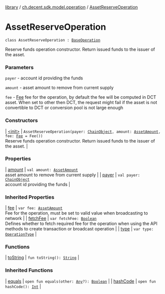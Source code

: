 [library](../../index.md) / [ch.decent.sdk.model.operation](../index.md) / [AssetReserveOperation](./index.md)

# AssetReserveOperation

`class AssetReserveOperation : `[`BaseOperation`](../-base-operation/index.md)

Reserve funds operation constructor. Return issued funds to the issuer of the asset.

### Parameters

`payer` - account id providing the funds

`amount` - asset amount to remove from current supply

`fee` - [Fee](../../ch.decent.sdk.model/-fee/index.md) fee for the operation, by default the fee will be computed in DCT asset.
When set to other then DCT, the request might fail if the asset is not convertible to DCT or conversion pool is not large enough

### Constructors

| [&lt;init&gt;](-init-.md) | `AssetReserveOperation(payer: `[`ChainObject`](../../ch.decent.sdk.model/-chain-object/index.md)`, amount: `[`AssetAmount`](../../ch.decent.sdk.model/-asset-amount/index.md)`, fee: `[`Fee`](../../ch.decent.sdk.model/-fee/index.md)` = Fee())`<br>Reserve funds operation constructor. Return issued funds to the issuer of the asset. |

### Properties

| [amount](amount.md) | `val amount: `[`AssetAmount`](../../ch.decent.sdk.model/-asset-amount/index.md)<br>asset amount to remove from current supply |
| [payer](payer.md) | `val payer: `[`ChainObject`](../../ch.decent.sdk.model/-chain-object/index.md)<br>account id providing the funds |

### Inherited Properties

| [fee](../-base-operation/fee.md) | `var fee: `[`AssetAmount`](../../ch.decent.sdk.model/-asset-amount/index.md)<br>Fee for the operation, must be set to valid value when broadcasting to network |
| [fetchFee](../-base-operation/fetch-fee.md) | `var fetchFee: `[`Boolean`](https://kotlinlang.org/api/latest/jvm/stdlib/kotlin/-boolean/index.html)<br>Defines whether to fetch required fee for the operation when using the API methods to create transaction or broadcast operation |
| [type](../-base-operation/type.md) | `var type: `[`OperationType`](../-operation-type/index.md) |

### Functions

| [toString](to-string.md) | `fun toString(): `[`String`](https://kotlinlang.org/api/latest/jvm/stdlib/kotlin/-string/index.html) |

### Inherited Functions

| [equals](../-base-operation/equals.md) | `open fun equals(other: `[`Any`](https://kotlinlang.org/api/latest/jvm/stdlib/kotlin/-any/index.html)`?): `[`Boolean`](https://kotlinlang.org/api/latest/jvm/stdlib/kotlin/-boolean/index.html) |
| [hashCode](../-base-operation/hash-code.md) | `open fun hashCode(): `[`Int`](https://kotlinlang.org/api/latest/jvm/stdlib/kotlin/-int/index.html) |

